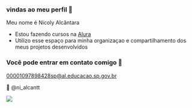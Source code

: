 ###  vindas ao meu perfil 🖤

Meu nome é Nicoly Alcântara

- Estou fazendo cursos na [ Alura](https://www.alura.com.br)
- Utilizo esse espaço para minha organizaçao e compartilhamento dos meus projetos desenvolvidos

### Você pode entrar em contato comigo 📧

00001097898428sp@al.educacao.sp.gov.br

📱 @ni_alcantt

![](https://media.tenor.com/dj9jxfUbDHAAAAAM/dog-smile-dog.gif)
